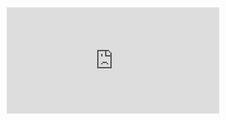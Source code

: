 <div style="position:relative;padding-bottom:48%; margin:10px">
    <iframe src="https://www.youtube.com/embed/v4vUdahafPk?start=0" frameborder="0" allow="accelerometer; autoplay; encrypted-media; gyroscope; picture-in-picture" allowfullscreen 
    	style="position:absolute;width:100%;height:100%;"></iframe>
</div>
